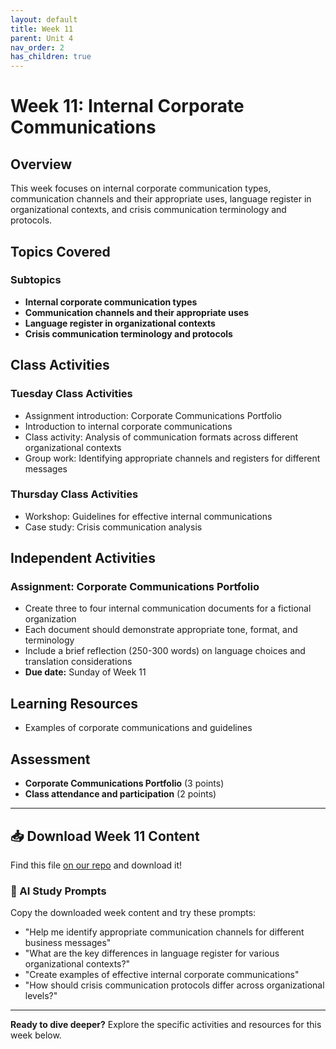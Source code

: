 ```yaml
---
layout: default
title: Week 11
parent: Unit 4
nav_order: 2
has_children: true
---
```


# Week 11: Internal Corporate Communications

## Overview

This week focuses on internal corporate communication types, communication channels and their appropriate uses, language register in organizational contexts, and crisis communication terminology and protocols.

## Topics Covered

### Subtopics
- **Internal corporate communication types**
- **Communication channels and their appropriate uses**
- **Language register in organizational contexts**
- **Crisis communication terminology and protocols**

## Class Activities

### Tuesday Class Activities
- Assignment introduction: Corporate Communications Portfolio
- Introduction to internal corporate communications
- Class activity: Analysis of communication formats across different organizational contexts
- Group work: Identifying appropriate channels and registers for different messages

### Thursday Class Activities  
- Workshop: Guidelines for effective internal communications
- Case study: Crisis communication analysis

## Independent Activities

### Assignment: Corporate Communications Portfolio
- Create three to four internal communication documents for a fictional organization
- Each document should demonstrate appropriate tone, format, and terminology
- Include a brief reflection (250-300 words) on language choices and translation considerations
- **Due date:** Sunday of Week 11

## Learning Resources

- Examples of corporate communications and guidelines

## Assessment

- **Corporate Communications Portfolio** (3 points)
- **Class attendance and participation** (2 points)

---

## 📥 Download Week 11 Content
Find this file [on our repo](https://github.com/alainamb/uic_tr35-business-english-II/blob/main/unit4/week11/week11-overview.md) and download it!

### 🤖 AI Study Prompts
Copy the downloaded week content and try these prompts:
- "Help me identify appropriate communication channels for different business messages"
- "What are the key differences in language register for various organizational contexts?"
- "Create examples of effective internal corporate communications"
- "How should crisis communication protocols differ across organizational levels?"

---

**Ready to dive deeper?** Explore the specific activities and resources for this week below.
